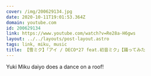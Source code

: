 ```yaml
---
cover: /img/200629134.jpg
date: 2020-10-11T19:01:53.364Z
domain: youtube.com
id: 200629134
link: https://www.youtube.com/watch?v=Re28a-H6gws
layout: ../../layouts/post-layout.astro
tags: link, miku, music
title: 【雪ミク】「アイ / DECO*27 feat.初音ミク」【踊ってみた
---
```


Yuki Miku daiyo does a dance on a roof!
